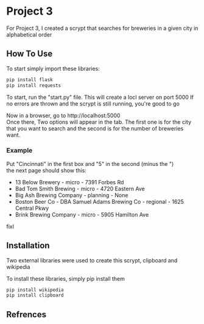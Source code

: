 # Project 3 

For Project 3, I created a scrypt that searches for breweries in a given city in alphabetical order

<h2>
  How To Use
</h2> 
<p>  
 To start simply import these libraries: 

```python
pip install flask
pip install requests
```

 To start, run the "start.py" file. This will create a locl server on port 5000
 If no errors are thrown and the scrypt is still running, you're good to go <br>
  
 Now in a browser, go to http://localhost:5000<br>
 Once there, Two options will appear in the tab. The first one is for the city that you want to search and the second is for the number of breweries want.<br>
</p>  
<h3> 
  Example
</h3> 
<p>
  Put "Cincinnati" in the first box and "5" in the second (minus the ") <br>
  the next page should show this:
</p>
<ul>
  <li>13 Below Brewery - micro - 7391 Forbes Rd</li>
  <li>Bad Tom Smith Brewing - micro - 4720 Eastern Ave</li>
  <li>Big Ash Brewing Company - planning - None</li>
  <li>Boston Beer Co - DBA Samuel Adams Brewing Co - regional - 1625 Central Pkwy</li>
  <li>Brink Brewing Company - micro - 5905 Hamilton Ave </li>
</ul>fixl

<h2>
  Installation
</h2>

<p>
  Two external libraries were used to create this scrypt, clipboard and wikipedia 
</p>
<p>
  To install these libraries, simply pip install them 
</p>

```bash
pip install wikipedia
pip install clipboard
```


<h2>
  Refrences
</h2>

